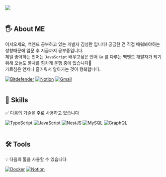 <div align="left">
  <img src="https://capsule-render.vercel.app/api?type=rect&color=gradient&customColorList=0,0,0,0&text=%20BE_Dev%20&&fontAlign=30&height=180&fontSize=45&textBg=true&animation=twinkling&desc=KIMSEONGRAN's%20GitHub%20Profile&descAlignY=55&descAlign=65" />
</div>
<br>

## 🖐️ About ME
어서오세요, 백엔드 공부하고 있는 개발자 김성란 입니다! 
궁금한 건 직접 배워봐야하는 성향때문에 입문 후 지금까지 공부중입니다.   
제일 좋아하는 언어는 `JavaScript`
배우고싶은 언어 `Go` 를 다루는 백엔드 개발자가 되기 위해 오늘도 열차를 힘차게 운행 중에 있습니다🚆️     
가르침은 언제나 즐거워서 알아가는 것이 행복합니다.
<div align="left">
<a href="https://182x176.tistory.com/" target="_blank"><img alt="Bitdefender" src ="https://img.shields.io/badge/Blog-F26D85.svg?&style=for-the-badge&logo=Spreadshirt&logoColor=ffffff"/></a>
<a href="#" target="_blank"><img alt="Notion" src ="https://img.shields.io/badge/RESUME-F2E4E9.svg?&style=for-the-badge&logo=Notion&logoColor=000"/></a>
<a href="https://182x176.tistory.com/" target="_blank"><img alt="Gmail" src ="https://img.shields.io/badge/Gmail-EA4335.svg?&style=for-the-badge&logo=Gmail&logoColor=ffffff"/></a>
</div>  

<br>

## 💪️ Skills

✅️ 다음의 기술을 주로 사용하고 있습니다

<div align="left">
<img alt="TypeScript" src ="https://img.shields.io/badge/TypeScript-3178C6.svg?&style=for-the-badge&logo=TypeScript&logoColor=ffffff"/></a>
<img alt="JavaScript" src ="https://img.shields.io/badge/JavaScript-F7DF1E.svg?&style=for-the-badge&logo=JavaScript&logoColor=222"/>
<img alt="NestJS" src ="https://img.shields.io/badge/NestJS-E0234E.svg?&style=for-the-badge&logo=NestJS&logoColor=fff"/>
<img alt="MySQL" src ="https://img.shields.io/badge/MySQL-4479A1.svg?&style=for-the-badge&logo=MySQL&logoColor=fff"/>
<img alt="GraphQL" src ="https://img.shields.io/badge/GraphQL-E10098.svg?&style=for-the-badge&logo=GraphQL&logoColor=fff"/>
</div>

<br>

## 🛠️ Tools

💡️ 다음의 툴을 사용할 수 있습니다
<div align="left">
<a href="https://182x176.tistory.com/" target="_blank"><img alt="Docker" src ="https://img.shields.io/badge/Docker-2496ED.svg?&style=for-the-badge&logo=Docker&logoColor=fff"/></a>
<a href="https://182x176.tistory.com/" target="_blank"><img alt="Notion" src ="https://img.shields.io/badge/Notion-000000.svg?&style=for-the-badge&logo=Notion&logoColor=fff"/></a>
</div>
